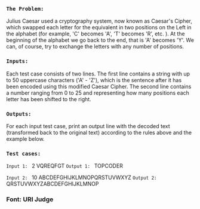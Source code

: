 ### `The Problem:`
Julius Caesar used a cryptography system, now known as Caesar's Cipher, which swapped each letter for the equivalent in two positions on the Left in the alphabet (for example, 'C' becomes 'A', 'T' becomes 'R', etc. ). At the beginning of the alphabet we go back to the end, that is 'A' becomes 'Y'. We can, of course, try to exchange the letters with any number of positions.

### `Inputs:`
Each test case consists of two lines. The first line contains a string with up to 50 uppercase characters ('A' - 'Z'), which is the sentence after it has been encoded using this modified Caesar Cipher. The second line contains a number ranging from 0 to 25 and representing how many positions each letter has been shifted to the right.

### `Outputs:`
For each input test case, print an output line with the decoded text (transformed back to the original text) according to the rules above and the example below.

### `Test cases:`
`Input 1: ` 
2
VQREQFGT
`Output 1: `
TOPCODER

`Input 2: ` 
10
ABCDEFGHIJKLMNOPQRSTUVWXYZ
`Output 2: `
QRSTUVWXYZABCDEFGHIJKLMNOP

### Font: URI Judge